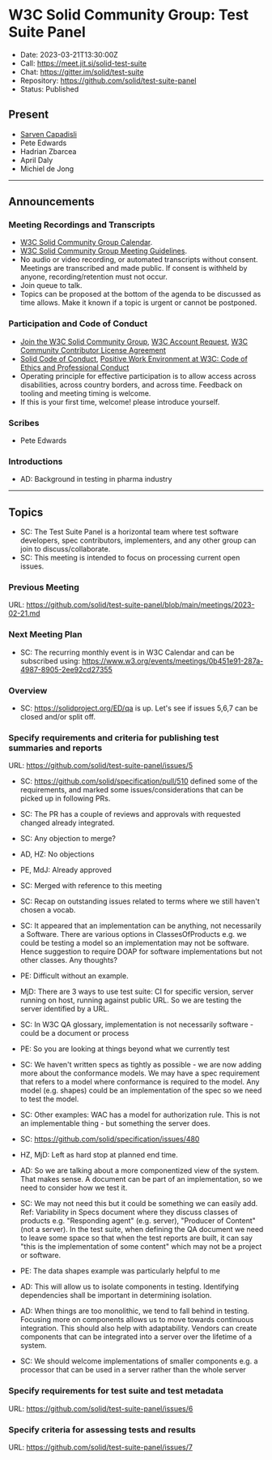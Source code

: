 # W3C Solid Community Group: Test Suite Panel

* Date: 2023-03-21T13:30:00Z
* Call: https://meet.jit.si/solid-test-suite
* Chat: https://gitter.im/solid/test-suite
* Repository: https://github.com/solid/test-suite-panel
* Status: Published


## Present
* [Sarven Capadisli](https://csarven.ca/#i)
* Pete Edwards
* Hadrian Zbarcea
* April Daly
* Michiel de Jong

---

## Announcements

### Meeting Recordings and Transcripts
* [W3C Solid Community Group Calendar](https://www.w3.org/groups/cg/solid/calendar).
* [W3C Solid Community Group Meeting Guidelines](https://github.com/solid/specification/blob/main/meetings/README.md).
* No audio or video recording, or automated transcripts without consent. Meetings are transcribed and made public. If consent is withheld by anyone, recording/retention must not occur.
* Join queue to talk.
* Topics can be proposed at the bottom of the agenda to be discussed as time allows. Make it known if a topic is urgent or cannot be postponed.


### Participation and Code of Conduct
* [Join the W3C Solid Community Group](https://www.w3.org/community/solid/join), [W3C Account Request](http://www.w3.org/accounts/request), [W3C Community Contributor License Agreement](https://www.w3.org/community/about/agreements/cla/)
* [Solid Code of Conduct](https://github.com/solid/process/blob/main/code-of-conduct.md), [Positive Work Environment at W3C: Code of Ethics and Professional Conduct](https://www.w3.org/Consortium/cepc/)
* Operating principle for effective participation is to allow access across disabilities, across country borders, and across time. Feedback on tooling and meeting timing is welcome.
* If this is your first time, welcome! please introduce yourself.


### Scribes
* Pete Edwards

### Introductions
* AD: Background in testing in pharma industry

---

## Topics

* SC: The Test Suite Panel is a horizontal team where test software developers, spec contributors, implementers, and any other group can join to discuss/collaborate.
* SC: This meeting is intended to focus on processing current open issues.


### Previous Meeting
URL: https://github.com/solid/test-suite-panel/blob/main/meetings/2023-02-21.md


### Next Meeting Plan
* SC: The recurring monthly event is in W3C Calendar and can be subscribed using: https://www.w3.org/events/meetings/0b451e91-287a-4987-8905-2ee92cd27355

### Overview
* SC: https://solidproject.org/ED/qa is up. Let's see if issues 5,6,7 can be closed and/or split off.


### Specify requirements and criteria for publishing test summaries and reports
URL: https://github.com/solid/test-suite-panel/issues/5

* SC: https://github.com/solid/specification/pull/510 defined some of the requirements, and marked some issues/considerations that can be picked up in following PRs.
* SC: The PR has a couple of reviews and approvals with requested changed already integrated.
* SC: Any objection to merge?

* AD, HZ: No objections
* PE, MdJ: Already approved
* SC: Merged with reference to this meeting
* SC: Recap on outstanding issues related to terms where we still haven't chosen a vocab.
* SC: It appeared that an implementation can be anything, not necessarily a Software. There are various options in ClassesOfProducts e.g. we could be testing a model so an implementation may not be software. Hence suggestion to require DOAP for software implementations but not other classes. Any thoughts?
* PE: Difficult without an example.
* MjD: There are 3 ways to use test suite: CI for specific version, server running on host, running against public URL. So we are testing the server identified by a URL.
* SC: In W3C QA glossary, implementation is not necessarily software - could be a document or process
* PE: So you are looking at things beyond what we currently test
* SC: We haven't written specs as tightly as possible - we are now adding more about the conformance models. We may have a spec requirement that refers to a model where conformance is required to the model. Any model (e.g. shapes) could be an implementation of the spec so we need to test the model.
* SC: Other examples: WAC has a model for authorization rule. This is not an implementable thing - but something the server does.
* SC: https://github.com/solid/specification/issues/480
* HZ, MjD: Left as hard stop at planned end time.
* AD: So we are talking about a more componentized view of the system. That makes sense. A document can be part of an implementation, so we need to consider how we test it.
* SC: We may not need this but it could be something we can easily add. Ref: Variability in Specs document where they discuss classes of products e.g. "Responding agent" (e.g. server), "Producer of Content" (not a server). In the test suite, when defining the QA document we need to leave some space so that when the test reports are built, it can say "this is the implementation of some content" which may not be a project or software.
* PE: The data shapes example was particularly helpful to me
* AD: This will allow us to isolate components in testing. Identifying dependencies shall be important in determining isolation.
* AD: When things are too monolithic, we tend to fall behind in testing. Focusing more on components allows us to move towards continuous integration. This should also help with adaptability. Vendors can create components that can be integrated into a server over the lifetime of a system.
* SC: We should welcome implementations of smaller components e.g. a processor that can be used in a server rather than the whole server

### Specify requirements for test suite and test metadata
URL: https://github.com/solid/test-suite-panel/issues/6


### Specify criteria for assessing tests and results
URL: https://github.com/solid/test-suite-panel/issues/7
